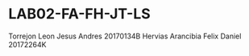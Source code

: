 # LAB02-FA-FH-JT-LS

Torrejon Leon Jesus Andres     20170134B
Hervias Arancibia Felix Daniel 20172264K
